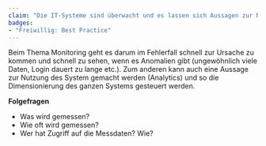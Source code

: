 ```yaml
---
claim: "Die IT-Systeme sind überwacht und es lassen sich Aussagen zur Nutzung machen."
badges:
- "Freiwillig: Best Practice"
---
```


Beim Thema Monitoring geht es darum im Fehlerfall schnell zur Ursache zu kommen und schnell zu sehen, wenn es Anomalien gibt (ungewöhnlich viele Daten, Login dauert zu lange etc.). Zum anderen kann auch eine Aussage zur Nutzung des System gemacht werden (Analytics) und so die Dimensionierung des ganzen Systems gesteuert werden.

**Folgefragen**

* Was wird gemessen?
* Wie oft wird gemessen?
* Wer hat Zugriff auf die Messdaten? Wie?

